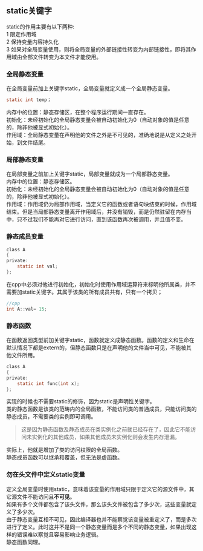 ## static关键字
static的作用主要有以下两种:   
1 限定作用域    
2 保持变量内容持久化    
3 如果对全局变量使用，则将全局变量的外部链接性转变为内部链接性，即将其作用域由全部文件转变为本文件才能使用。   
### 全局静态变量
在全局变量前加上关键字static，全局变量就定义成一个全局静态变量。     
```c
static int temp；   
```
内存中的位置：静态存储区，在整个程序运行期间一直存在。   
初始化：未经初始化的全局静态变量会被自动初始化为0（自动对象的值是任意的，除非他被显式初始化）。   
作用域：全局静态变量在声明他的文件之外是不可见的，准确地说是从定义之处开始，到文件结尾。   
### 局部静态变量 
在局部变量之前加上关键字static，局部变量就成为一个局部静态变量。   
内存中的位置：静态存储区。   
初始化：未经初始化的全局静态变量会被自动初始化为0（自动对象的值是任意的，除非他被显式初始化）。    
作用域：作用域仍为局部作用域，当定义它的函数或者语句块结束的时候，作用域结束。但是当局部静态变量离开作用域后，并没有销毁，而是仍然驻留在内存当中，只不过我们不能再对它进行访问，直到该函数再次被调用，并且值不变。    
### 静态成员变量
```c
class A    
{   
private:   
	static int val;   
};   
```
在cpp中必须对他进行初始化，初始化时使用作用域运算符来标明他所属类，并不需要加static关键字。其属于该类的所有成员共有，只有一个拷贝；   
```c   
//cpp   
int A::val= 15;   
```
### 静态函数
在函数返回类型前加关键字static，函数就定义成静态函数。函数的定义和生命在默认情况下都是extern的，但静态函数只是在声明他的文件当中可见，不能被其他文件所用。   
```c
class A   
{   
private:   
	static int func(int x);  
};     
```
实现的时候也不需要static的修饰，因为static是声明性关键字。   
类的静态函数是该类的范畴内的全局函数，不能访问类的普通成员，只能访问类的静态成员，不需要类的实例即可调用。    
> 这是因为静态函数及静态成员在类实例化之前就已经存在了，因此它不能访问未实例化的其他成员，如果其他成员未实例化则会发生内存泄漏。  
    
实际上，他就是增加了类的访问权限的全局函数。   
静态成员函数可以继承和覆盖，但无法是虚函数。   
### 勿在头文件中定义static变量
定义全局变量时使用static，意味着该变量的作用域只限于定义它的源文件中，其它源文件不能访问且**不可见**。   
如果有多个文件都包含了该头文件，那么该头文件被包含了多少次，这些变量就定义了多少次。    
由于静态变量互相不可见，因此编译器也并不能察觉该变量被重定义了，而是多次进行了定义。此时这并不是同一个静态变量而是多个不同的静态变量，如果出现这样的错误难以察觉且容易影响业务逻辑。   
静态函数同理。   